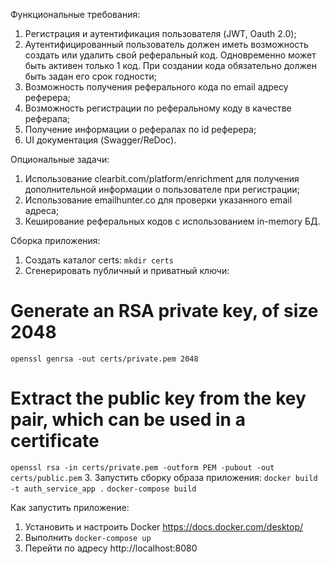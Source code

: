 Функциональные требования:
1. Регистрация и аутентификация пользователя (JWT, Oauth 2.0);
2. Аутентифицированный пользователь должен иметь возможность создать или удалить свой реферальный код. Одновременно может быть активен только 1 код. При создании кода обязательно должен быть задан его срок годности;
3. Возможность получения реферального кода по email адресу реферера;
4. Возможность регистрации по реферальному коду в качестве реферала;
5. Получение информации о рефералах по id реферера;
6. UI документация (Swagger/ReDoc).

Опциональные задачи:
1. Использование clearbit.com/platform/enrichment для получения дополнительной информации о пользователе при регистрации;
2. Использование emailhunter.co для проверки указанного email адреса;
3. Кеширование реферальных кодов с использованием in-memory БД.


Сборка приложения:
1. Создать каталог certs:
`mkdir certs`
2. Сгенерировать публичный и приватный ключи:
# Generate an RSA private key, of size 2048
`openssl genrsa -out certs/private.pem 2048`
# Extract the public key from the key pair, which can be used in a certificate
`openssl rsa -in certs/private.pem -outform PEM -pubout -out certs/public.pem`
3. Запустить сборку образа приложения:
`docker build -t auth_service_app .`
`docker-compose build`

Как запустить приложение:
1. Установить и настроить Docker https://docs.docker.com/desktop/
2. Выполнить `docker-compose up`
3. Перейти по адресу http://localhost:8080

